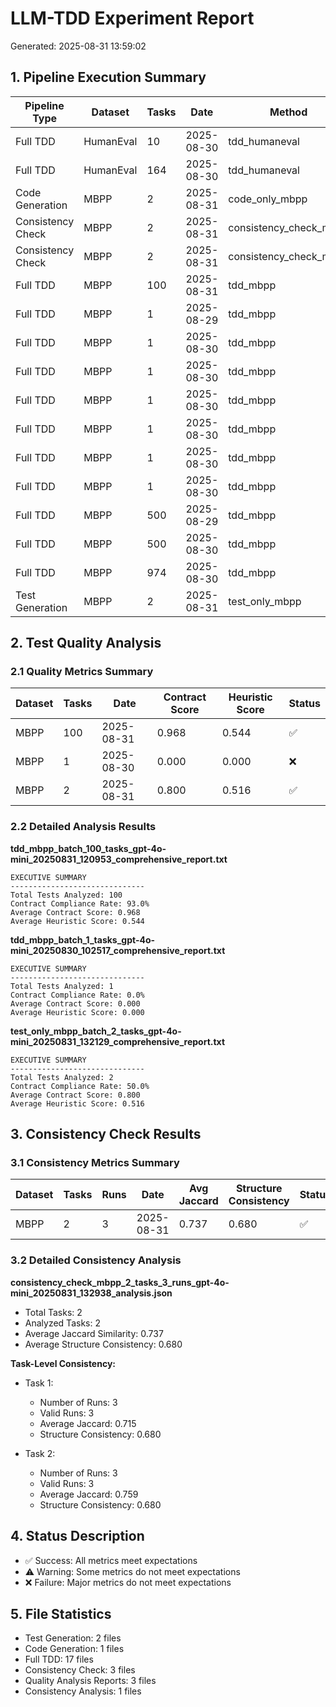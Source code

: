 # LLM-TDD Experiment Report
Generated: 2025-08-31 13:59:02

## 1. Pipeline Execution Summary

| Pipeline Type | Dataset | Tasks | Date | Method | Stage | Status |
|----------------|---------|-------|------|--------|-------|--------|
| Full TDD | HumanEval | 10 | 2025-08-30 | tdd_humaneval | N/A | ✅ |
| Full TDD | HumanEval | 164 | 2025-08-30 | tdd_humaneval | N/A | ✅ |
| Code Generation | MBPP | 2 | 2025-08-31 | code_only_mbpp | code_generation_only | ✅ |
| Consistency Check | MBPP | 2 | 2025-08-31 | consistency_check_mbpp | consistency_check | ❌ |
| Consistency Check | MBPP | 2 | 2025-08-31 | consistency_check_mbpp | consistency_check | ✅ |
| Full TDD | MBPP | 100 | 2025-08-31 | tdd_mbpp | N/A | ✅ |
| Full TDD | MBPP | 1 | 2025-08-29 | tdd_mbpp | N/A | ✅ |
| Full TDD | MBPP | 1 | 2025-08-30 | tdd_mbpp | N/A | ✅ |
| Full TDD | MBPP | 1 | 2025-08-30 | tdd_mbpp | N/A | ✅ |
| Full TDD | MBPP | 1 | 2025-08-30 | tdd_mbpp | N/A | ✅ |
| Full TDD | MBPP | 1 | 2025-08-30 | tdd_mbpp | N/A | ✅ |
| Full TDD | MBPP | 1 | 2025-08-30 | tdd_mbpp | N/A | ✅ |
| Full TDD | MBPP | 1 | 2025-08-30 | tdd_mbpp | N/A | ✅ |
| Full TDD | MBPP | 500 | 2025-08-29 | tdd_mbpp | N/A | ✅ |
| Full TDD | MBPP | 500 | 2025-08-30 | tdd_mbpp | N/A | ✅ |
| Full TDD | MBPP | 974 | 2025-08-30 | tdd_mbpp | N/A | ✅ |
| Test Generation | MBPP | 2 | 2025-08-31 | test_only_mbpp | test_generation_only | ✅ |

## 2. Test Quality Analysis

### 2.1 Quality Metrics Summary

| Dataset | Tasks | Date | Contract Score | Heuristic Score | Status |
|---------|-------|------|----------------|-----------------|--------|
| MBPP | 100 | 2025-08-31 | 0.968 | 0.544 | ✅ |
| MBPP | 1 | 2025-08-30 | 0.000 | 0.000 | ❌ |
| MBPP | 2 | 2025-08-31 | 0.800 | 0.516 | ✅ |

### 2.2 Detailed Analysis Results

**tdd_mbpp_batch_100_tasks_gpt-4o-mini_20250831_120953_comprehensive_report.txt**

```
EXECUTIVE SUMMARY
------------------------------
Total Tests Analyzed: 100
Contract Compliance Rate: 93.0%
Average Contract Score: 0.968
Average Heuristic Score: 0.544
```

**tdd_mbpp_batch_1_tasks_gpt-4o-mini_20250830_102517_comprehensive_report.txt**

```
EXECUTIVE SUMMARY
------------------------------
Total Tests Analyzed: 1
Contract Compliance Rate: 0.0%
Average Contract Score: 0.000
Average Heuristic Score: 0.000
```

**test_only_mbpp_batch_2_tasks_gpt-4o-mini_20250831_132129_comprehensive_report.txt**

```
EXECUTIVE SUMMARY
------------------------------
Total Tests Analyzed: 2
Contract Compliance Rate: 50.0%
Average Contract Score: 0.800
Average Heuristic Score: 0.516
```

## 3. Consistency Check Results

### 3.1 Consistency Metrics Summary

| Dataset | Tasks | Runs | Date | Avg Jaccard | Structure Consistency | Status |
|---------|-------|------|------|--------------|----------------------|--------|
| MBPP | 2 | 3 | 2025-08-31 | 0.737 | 0.680 | ✅ |

### 3.2 Detailed Consistency Analysis

**consistency_check_mbpp_2_tasks_3_runs_gpt-4o-mini_20250831_132938_analysis.json**

- Total Tasks: 2
- Analyzed Tasks: 2
- Average Jaccard Similarity: 0.737
- Average Structure Consistency: 0.680

**Task-Level Consistency:**

  - Task 1:
    - Number of Runs: 3
    - Valid Runs: 3
    - Average Jaccard: 0.715
    - Structure Consistency: 0.680

  - Task 2:
    - Number of Runs: 3
    - Valid Runs: 3
    - Average Jaccard: 0.759
    - Structure Consistency: 0.680

## 4. Status Description

- ✅ Success: All metrics meet expectations
- ⚠️ Warning: Some metrics do not meet expectations
- ❌ Failure: Major metrics do not meet expectations

## 5. File Statistics

- Test Generation: 2 files
- Code Generation: 1 files
- Full TDD: 17 files
- Consistency Check: 3 files
- Quality Analysis Reports: 3 files
- Consistency Analysis: 1 files
